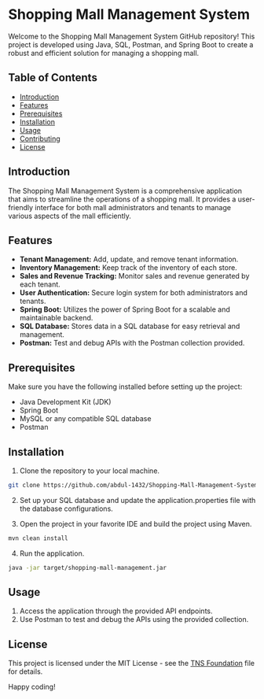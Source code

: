 # Shopping Mall Management System

Welcome to the Shopping Mall Management System GitHub repository! This project is developed using Java, SQL, Postman, and Spring Boot to create a robust and efficient solution for managing a shopping mall.

## Table of Contents

- [Introduction](#introduction)
- [Features](#features)
- [Prerequisites](#prerequisites)
- [Installation](#installation)
- [Usage](#usage)
- [Contributing](#contributing)
- [License](#license)

## Introduction

The Shopping Mall Management System is a comprehensive application that aims to streamline the operations of a shopping mall. It provides a user-friendly interface for both mall administrators and tenants to manage various aspects of the mall efficiently.

## Features

- **Tenant Management:** Add, update, and remove tenant information.
- **Inventory Management:** Keep track of the inventory of each store.
- **Sales and Revenue Tracking:** Monitor sales and revenue generated by each tenant.
- **User Authentication:** Secure login system for both administrators and tenants.
- **Spring Boot:** Utilizes the power of Spring Boot for a scalable and maintainable backend.
- **SQL Database:** Stores data in a SQL database for easy retrieval and management.
- **Postman:** Test and debug APIs with the Postman collection provided.

## Prerequisites

Make sure you have the following installed before setting up the project:

- Java Development Kit (JDK)
- Spring Boot
- MySQL or any compatible SQL database
- Postman

## Installation

1. Clone the repository to your local machine.

```bash
git clone https://github.com/abdul-1432/Shopping-Mall-Management-System
```

2. Set up your SQL database and update the application.properties file with the database configurations.

3. Open the project in your favorite IDE and build the project using Maven.

```bash
mvn clean install
```

4. Run the application.

```bash
java -jar target/shopping-mall-management.jar
```

## Usage

1. Access the application through the provided API endpoints.
2. Use Postman to test and debug the APIs using the provided collection.


## License

This project is licensed under the MIT License - see the [TNS Foundation](LICENSE) file for details.

Happy coding!

